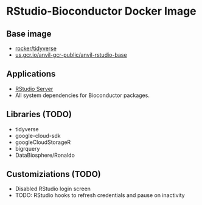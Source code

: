 # RStudio-Bioconductor Docker Image

## Base image
* [rocker/tidyverse](https://hub.docker.com/r/rocker/tidyverse/)
* [us.gcr.io/anvil-gcr-public/anvil-rstudio-base](us.gcr.io/anvil-gcr-public/anvil-rstudio-base)

## Applications
* [RStudio Server](https://www.rstudio.com/products/rstudio-server/)
* All system dependencies for Bioconductor packages.

## Libraries (TODO)
* tidyverse
* google-cloud-sdk
* googleCloudStorageR
* bigrquery
* DataBiosphere/Ronaldo

## Customiziations (TODO)
* Disabled RStudio login screen
* TODO: RStudio hooks to refresh credentials and pause on inactivity
